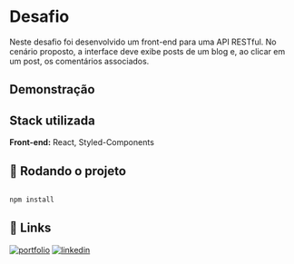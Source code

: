 # Desafio

Neste desafio foi desenvolvido um front-end para uma API RESTful. No
cenário proposto, a interface deve exibe posts de um blog e, ao clicar em um post, os
comentários associados.

## Demonstração

## Stack utilizada

**Front-end:** React, Styled-Components

## 🚀 Rodando o projeto

```bash

npm install

```

## 🔗 Links

[![portfolio](https://img.shields.io/badge/my_portfolio-000?style=for-the-badge&logo=ko-fi&logoColor=white)](https://felipepeduardodev.netlify.app)
[![linkedin](https://img.shields.io/badge/linkedin-0A66C2?style=for-the-badge&logo=linkedin&logoColor=white)](https://www.linkedin.com/in/felipepereiraeduardo/)
